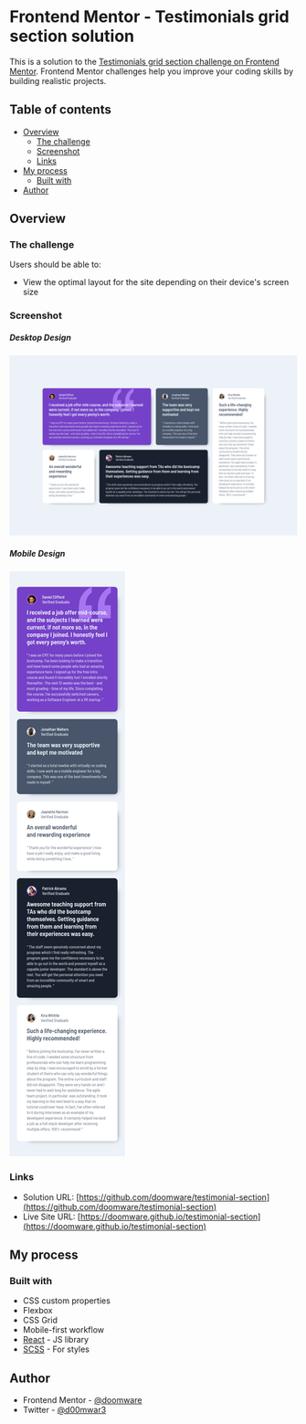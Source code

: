 # Frontend Mentor - Testimonials grid section solution

This is a solution to the [Testimonials grid section challenge on Frontend Mentor](https://www.frontendmentor.io/challenges/testimonials-grid-section-Nnw6J7Un7). Frontend Mentor challenges help you improve your coding skills by building realistic projects. 

## Table of contents

- [Overview](#overview)
  - [The challenge](#the-challenge)
  - [Screenshot](#screenshot)
  - [Links](#links)
- [My process](#my-process)
  - [Built with](#built-with)
- [Author](#author)

## Overview

### The challenge

Users should be able to:

- View the optimal layout for the site depending on their device's screen size

### Screenshot

##### Desktop Design
![Desktop Design](./screenshots/desktop-design.png)

##### Mobile Design
![Mobile Design](./screenshots/mobile-design.png)

### Links

- Solution URL: [https://github.com/doomware/testimonial-section](https://github.com/doomware/testimonial-section)
- Live Site URL: [https://doomware.github.io/testimonial-section](https://doomware.github.io/testimonial-section)

## My process

### Built with

- CSS custom properties
- Flexbox
- CSS Grid
- Mobile-first workflow
- [React](https://reactjs.org/) - JS library
- [SCSS](https://sass-lang.com/) - For styles

## Author

- Frontend Mentor - [@doomware](https://www.frontendmentor.io/profile/doomware)
- Twitter - [@d00mwar3](https://twitter.com/d00mwar3)
